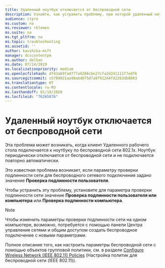 ```yaml
---
title: Удаленный ноутбук отключается от беспроводной сети
description: Узнайте, как устранить проблему, при которой удаленный ноутбук отключается от беспроводной сети.
audience: itpro
ms.custom: na
ms.reviewer: rklemen
ms.suite: na
ms.tgt_pltfrm: na
ms.topic: troubleshooting
ms.assetid: ''
author: kaushika-msft
manager: dcscontentpm
ms.author: delhan
ms.date: 07/24/2019
ms.localizationpriority: medium
ms.openlocfilehash: df43a69fa4777a9286cbe27cfa2d241111f7edf6
ms.sourcegitcommit: c5709021aa98abd075d7a8f912d4fd2263db8803
ms.translationtype: HT
ms.contentlocale: ru-RU
ms.lasthandoff: 01/18/2020
ms.locfileid: "76265876"
---
```

# <a name="remote-laptop-disconnects-from-wireless-network"></a>Удаленный ноутбук отключается от беспроводной сети

Эта проблема может возникать, когда клиент Удаленного рабочего стола подключается к ноутбуку по беспроводной сети 802.1x. Ноутбук периодически отключается от беспроводной сети и не подключается повторно автоматически.

Это известная проблема возникает, если параметру проверки подлинности сети для беспроводного сетевого подключения задано значение **Проверка подлинности пользователя**.

Чтобы устранить эту проблему, установите для параметра проверки подлинности сети значение **Проверка подлинности пользователя или компьютера** или **Проверка подлинности компьютера**.

 > [!NOTE]  
> Чтобы изменить параметры проверки подлинности сети на одном компьютере, возможно, потребуется с помощью панели Центра управления сетями и общим доступом создать беспроводное подключение с новыми параметрами.

Полное описание того, как настроить параметры беспроводной сети с помощью объектов групповой политики, см. в разделе [Configure Wireless Network (IEEE 802.11) Policies](../../../networking/core-network-guide/cncg/wireless/e-wireless-access-deployment.md#bkmk_policies) (Настройка политик для беспроводной сети (IEEE 802.11)).
